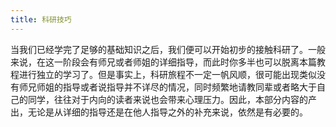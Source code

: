 ```yaml
---
title: 科研技巧
---
```


当我们已经学完了足够的基础知识之后，我们便可以开始初步的接触科研了。一般来说，在这一阶段会有师兄或者师姐的详细指导，而此时你多半也可以脱离本篇教程进行独立的学习了。但是事实上，科研旅程不一定一帆风顺，很可能出现类似没有师兄师姐的指导或者说指导并不详尽的情况，同时频繁地请教同辈或者略大于自己的同学，往往对于内向的读者来说也会带来心理压力。因此，本部分内容的产出，无论是从详细的指导还是在他人指导之外的补充来说，依然是有必要的。